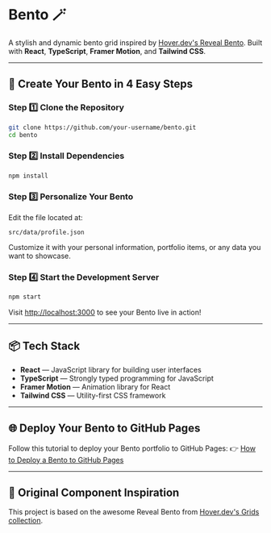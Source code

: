 # Bento 🪄

A stylish and dynamic bento grid inspired by [Hover.dev's Reveal Bento](https://www.hover.dev/components/grids#reveal-bento).
Built with **React**, **TypeScript**, **Framer Motion**, and **Tailwind CSS**.

---

## 🚀 Create Your Bento in 4 Easy Steps

### Step 1️⃣ Clone the Repository

```bash
git clone https://github.com/your-username/bento.git
cd bento
```

### Step 2️⃣ Install Dependencies

```bash
npm install
```

### Step 3️⃣ Personalize Your Bento

Edit the file located at:

```
src/data/profile.json
```

Customize it with your personal information, portfolio items, or any data you want to showcase.

### Step 4️⃣ Start the Development Server

```bash
npm start
```

Visit [http://localhost:3000](http://localhost:3000) to see your Bento live in action!

---

## 📦 Tech Stack

* **React** — JavaScript library for building user interfaces
* **TypeScript** — Strongly typed programming for JavaScript
* **Framer Motion** — Animation library for React
* **Tailwind CSS** — Utility-first CSS framework

---

## 🌐 Deploy Your Bento to GitHub Pages

Follow this tutorial to deploy your Bento portfolio to GitHub Pages:
👉 [How to Deploy a Bento to GitHub Pages](https://dev.to/k0msenapati/deploy-a-bento-to-github-pages-2b2d)

---

## 🔗 Original Component Inspiration

This project is based on the awesome Reveal Bento from [Hover.dev's Grids collection](https://www.hover.dev/components/grids#reveal-bento).
